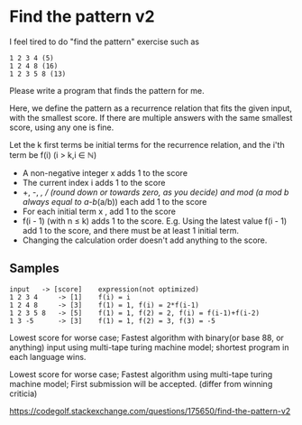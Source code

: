 Find the pattern v2
===================

I feel tired to do "find the pattern" exercise such as

    1 2 3 4 (5)
    1 2 4 8 (16)
    1 2 3 5 8 (13)

Please write a program that finds the pattern for me.

Here, we define the pattern as a recurrence relation that fits the
given input, with the smallest score. If there are multiple answers
with the same smallest score, using any one is fine.

Let the k
first terms be initial terms for the recurrence relation, and the
i'th term be f(i) (i > k,i &#x2208; &#x2115;)

* A non-negative integer x adds 1 to the score
* The current index i adds 1 to the score
* +, -, *, / (round down or towards zero, as you decide) and mod
  (a mod b always equal to a-b*(a/b)) each add 1 to the score
* For each initial term x , add 1 to the score
* f(i - 1) (with n &#x2264; k) adds 1 to the score. E.g. Using the latest
  value f(i - 1) add 1 to the score, and there must be at least 1 initial term.
* Changing the calculation order doesn't add anything to the score.

Samples
-------

    input   -> [score]    expression(not optimized)
    1 2 3 4     -> [1]    f(i) = i
    1 2 4 8     -> [3]    f(1) = 1, f(i) = 2*f(i-1)
    1 2 3 5 8   -> [5]    f(1) = 1, f(2) = 2, f(i) = f(i-1)+f(i-2)
    1 3 -5      -> [3]    f(1) = 1, f(2) = 3, f(3) = -5

Lowest score for worse case; Fastest algorithm with binary(or base
88, or anything) input using multi-tape turing machine model;
shortest program in each language wins.

Lowest score for worse case; Fastest algorithm using multi-tape
turing machine model; First submission will be accepted. (differ
from winning criticia)

https://codegolf.stackexchange.com/questions/175650/find-the-pattern-v2
